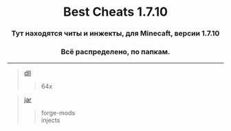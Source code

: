 <h1 align="center">
Best Cheats 1.7.10
</h1>

<h3 align="center">
Тут находятся читы и инжекты, для Minecaft, версии 1.7.10
</h1>

<h3 align="center">
Всё распределено, по папкам.
</h3>

____

> [dll](/dll)
>> 64x

> [jar](/jar)
 >> forge-mods  
 >> injects
